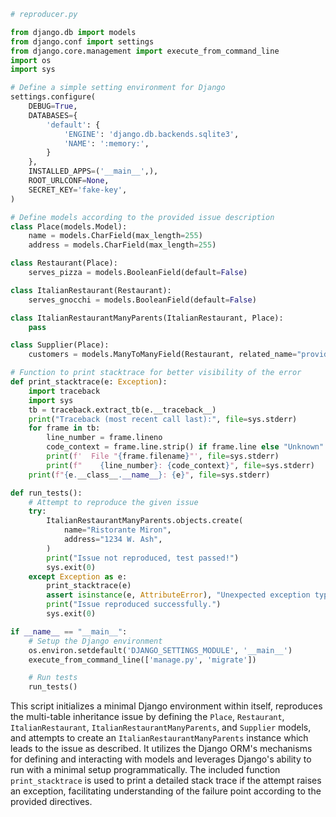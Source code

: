 ```python
# reproducer.py

from django.db import models
from django.conf import settings
from django.core.management import execute_from_command_line
import os
import sys

# Define a simple setting environment for Django
settings.configure(
    DEBUG=True,
    DATABASES={
        'default': {
            'ENGINE': 'django.db.backends.sqlite3',
            'NAME': ':memory:',
        }
    },
    INSTALLED_APPS=('__main__',),
    ROOT_URLCONF=None,
    SECRET_KEY='fake-key',
)

# Define models according to the provided issue description
class Place(models.Model):
    name = models.CharField(max_length=255)
    address = models.CharField(max_length=255)

class Restaurant(Place):
    serves_pizza = models.BooleanField(default=False)

class ItalianRestaurant(Restaurant):
    serves_gnocchi = models.BooleanField(default=False)

class ItalianRestaurantManyParents(ItalianRestaurant, Place):
    pass

class Supplier(Place):
    customers = models.ManyToManyField(Restaurant, related_name="provider")

# Function to print stacktrace for better visibility of the error
def print_stacktrace(e: Exception):
    import traceback
    import sys
    tb = traceback.extract_tb(e.__traceback__)
    print("Traceback (most recent call last):", file=sys.stderr)
    for frame in tb:
        line_number = frame.lineno
        code_context = frame.line.strip() if frame.line else "Unknown"
        print(f'  File "{frame.filename}"', file=sys.stderr)
        print(f"    {line_number}: {code_context}", file=sys.stderr)
    print(f"{e.__class__.__name__}: {e}", file=sys.stderr)

def run_tests():
    # Attempt to reproduce the given issue
    try:
        ItalianRestaurantManyParents.objects.create(
            name="Ristorante Miron",
            address="1234 W. Ash",
        )
        print("Issue not reproduced, test passed!")
        sys.exit(0)
    except Exception as e:
        print_stacktrace(e)
        assert isinstance(e, AttributeError), "Unexpected exception type"
        print("Issue reproduced successfully.")
        sys.exit(0)

if __name__ == "__main__":
    # Setup the Django environment
    os.environ.setdefault('DJANGO_SETTINGS_MODULE', '__main__')
    execute_from_command_line(['manage.py', 'migrate'])

    # Run tests
    run_tests()
```

This script initializes a minimal Django environment within itself, reproduces the multi-table inheritance issue by defining the `Place`, `Restaurant`, `ItalianRestaurant`, `ItalianRestaurantManyParents`, and `Supplier` models, and attempts to create an `ItalianRestaurantManyParents` instance which leads to the issue as described. It utilizes the Django ORM's mechanisms for defining and interacting with models and leverages Django's ability to run with a minimal setup programmatically. The included function `print_stacktrace` is used to print a detailed stack trace if the attempt raises an exception, facilitating understanding of the failure point according to the provided directives.
